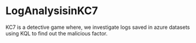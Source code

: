 # LogAnalysisinKC7
KC7 is a detective game where, we investigate logs saved in azure datasets using KQL to find out the malicious factor.
